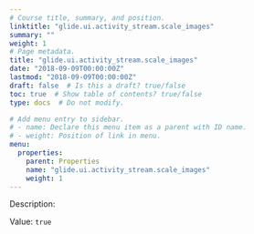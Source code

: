 ```yaml
---
# Course title, summary, and position.
linktitle: "glide.ui.activity_stream.scale_images"
summary: ""
weight: 1
# Page metadata.
title: "glide.ui.activity_stream.scale_images"
date: "2018-09-09T00:00:00Z"
lastmod: "2018-09-09T00:00:00Z"
draft: false  # Is this a draft? true/false
toc: true  # Show table of contents? true/false
type: docs  # Do not modify.

# Add menu entry to sidebar.
# - name: Declare this menu item as a parent with ID name.
# - weight: Position of link in menu.
menu:
  properties:
    parent: Properties
    name: "glide.ui.activity_stream.scale_images"
    weight: 1
---
```


Description: 


Value: `true`
